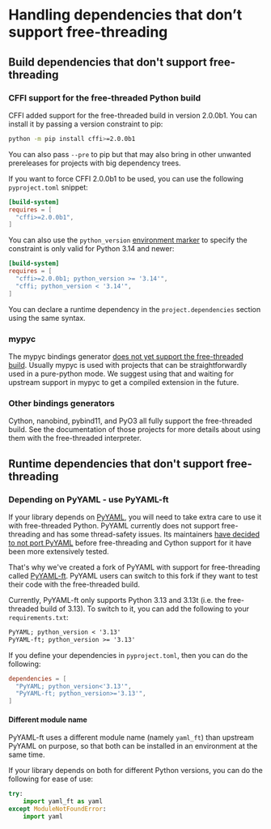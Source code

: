# Handling dependencies that don’t support free-threading

## Build dependencies that don't support free-threading

### CFFI support for the free-threaded Python build

CFFI added support for the free-threaded build in version 2.0.0b1. You
can install it by passing a version constraint to pip:

```bash
python -m pip install cffi>=2.0.0b1
```

You can also pass `--pre` to pip but that may also bring in other unwanted
prereleases for projects with big dependency trees.

If you want to force CFFI 2.0.0b1 to be used, you can use the following `pyproject.toml` snippet:

```toml
[build-system]
requires = [
  "cffi>=2.0.0b1",
]
```

You can also use the `python_version` [environment
marker](https://packaging.python.org/en/latest/specifications/dependency-specifiers/#environment-markers)
to specify the constraint is only valid for Python 3.14 and newer:

```toml
[build-system]
requires = [
  "cffi>=2.0.0b1; python_version >= '3.14'",
  "cffi; python_version < '3.14'",
]
```

You can declare a runtime dependency in the `project.dependencies` section using
the same syntax.

### mypyc

The mypyc bindings generator [does not yet support the free-threaded
build](https://github.com/mypyc/mypyc/issues/1038). Usually mypyc is used with
projects that can be straightforwardly used in a pure-python mode. We suggest
using that and waiting for upstream support in mypyc to get a compiled extension
in the future.

### Other bindings generators

Cython, nanobind, pybind11, and PyO3 all fully support the free-threaded
build. See the documentation of those projects for more details about using them
with the free-threaded interpreter.

## Runtime dependencies that don't support free-threading

### Depending on PyYAML - use PyYAML-ft

If your library depends on [PyYAML](https::/github.com/yaml/pyyaml), you will need
to take extra care to use it with free-threaded Python. PyYAML currently does not
support free-threading and has some thread-safety issues. Its maintainers [have
decided to not port PyYAML](https://github.com/yaml/pyyaml/pull/830#issuecomment-2342475334)
before free-threading and Cython support for it have been more extensively tested.

That's why we've created a fork of PyYAML with support for free-threading called
[PyYAML-ft](https://github.com/Quansight-Labs/pyyaml-ft). PyYAML users can
switch to this fork if they want to test their code with the free-threaded build.

Currently, PyYAML-ft only supports Python 3.13 and 3.13t (i.e. the free-threaded
build of 3.13). To switch to it, you can add the following to your `requirements.txt`:

```requirements.txt
PyYAML; python_version < '3.13'
PyYAML-ft; python_version >= '3.13'
```

If you define your dependencies in `pyproject.toml`, then you can do the following:

```toml
dependencies = [
  "PyYAML; python_version<'3.13'",
  "PyYAML-ft; python_version>='3.13'",
]
```

#### Different module name

PyYAML-ft uses a different module name (namely `yaml_ft`) than upstream PyYAML on
purpose, so that both can be installed in an environment at the same time.

If your library depends on both for different Python versions, you can do the
following for ease of use:

```python
try:
    import yaml_ft as yaml
except ModuleNotFoundError:
    import yaml
```
